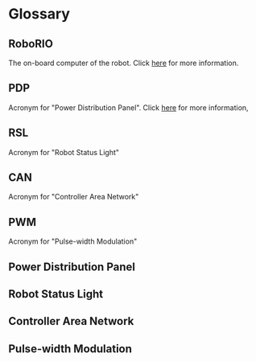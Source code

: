 # Glossary

## RoboRIO

The on-board computer of the robot. Click [here](Book/Chapters/1.1.md) for more information.

## PDP

Acronym for "Power Distribution Panel". Click [here](Book/Chapters/1.2.md) for more information,

## RSL

Acronym for "Robot Status Light"

## CAN

Acronym for "Controller Area Network"

## PWM

Acronym for "Pulse-width Modulation"

## Power Distribution Panel

## Robot Status Light

## Controller Area Network

## Pulse-width Modulation
